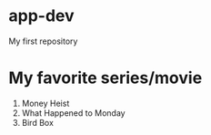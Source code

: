 # app-dev
My first repository
# My favorite series/movie
1. Money Heist
2. What Happened to Monday
3. Bird Box
